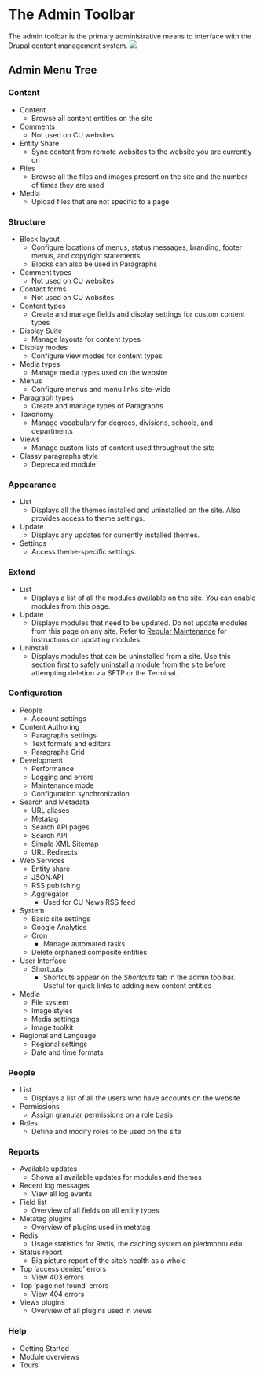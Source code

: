 # The Admin Toolbar
The admin toolbar is the primary administrative means to interface with the Drupal content management system.
![](the-admin-toolbar/the-admin-toolbar.png)

## Admin Menu Tree
### Content
- Content
	- Browse all content entities on the site
- Comments
	- Not used on CU websites
- Entity Share
	- Sync content from remote websites to the website you are currently on
- Files
	- Browse all the files and images present on the site and the number of times they are used
- Media
	- Upload files that are not specific to a page

### Structure
* Block layout
	* Configure locations of menus, status messages, branding, footer menus, and copyright statements
	* Blocks can also be used in Paragraphs
* Comment types
	* Not used on CU websites
* Contact forms
	* Not used on CU websites
* Content types
	* Create and manage fields and display settings for custom content types
* Display Suite
	* Manage layouts for content types
* Display modes
	* Configure view modes for content types
* Media types
	* Manage media types used on the website
* Menus
	* Configure menus and menu links site-wide
* Paragraph types
	* Create and manage types of Paragraphs
* Taxonomy
	* Manage vocabulary for degrees, divisions, schools, and departments
* Views
	* Manage custom lists of content used throughout the site
* Classy paragraphs style
	* Deprecated module

### Appearance
- List
	- Displays all the themes installed and uninstalled on the site. Also provides access to theme settings.
- Update
	- Displays any updates for currently installed themes.
- Settings
	- Access theme-specific settings.

### Extend
- List
	- Displays a list of all the modules available on the site. You can enable modules from this page.
- Update
	- Displays modules that need to be updated. Do not update modules from this page on any site. Refer to [Regular Maintenance](/regular-maintenance.md) for instructions on updating modules.
- Uninstall
	- Displays modules that can be uninstalled from a site. Use this section first to safely uninstall a module from the site before attempting deletion via SFTP or the Terminal.

### Configuration
- People
	- Account settings
- Content Authoring
	- Paragraphs settings
	- Text formats and editors
	- Paragraphs Grid
- Development
	- Performance
	- Logging and errors
	- Maintenance mode
	- Configuration synchronization
- Search and Metadata
	- URL aliases
	- Metatag
	- Search API pages
	- Search API
	- Simple XML Sitemap
	- URL Redirects
- Web Services
	- Entity share
	- JSON:API
	- RSS publishing
	- Aggregator
		- Used for CU News RSS feed
- System
	- Basic site settings
	- Google Analytics
	- Cron
		- Manage automated tasks
	- Delete orphaned composite entities
- User Interface
	- Shortcuts
		- Shortcuts appear on the *Shortcuts* tab in the admin toolbar. Useful for quick links to adding new content entities
- Media
	- File system
	- Image styles
	- Media settings
	- Image toolkit
- Regional and Language
	- Regional settings
	- Date and time formats

### People
- List
	- Displays a list of all the users who have accounts on the website
- Permissions
	- Assign granular permissions on a role basis
- Roles
	- Define and modify roles to be used on the site

### Reports
- Available updates
	- Shows all available updates for modules and themes
- Recent log messages
	- View all log events
- Field list
	- Overview of all fields on all entity types
- Metatag plugins
	- Overview of plugins used in metatag
- Redis
	- Usage statistics for Redis, the caching system on piedmontu.edu
- Status report
	- Big picture report of the site’s health as a whole
- Top ‘access denied’ errors
	- View 403 errors
- Top ‘page not found’ errors
	- View 404 errors
- Views plugins
	- Overview of all plugins used in views

### Help
- Getting Started
- Module overviews
- Tours
